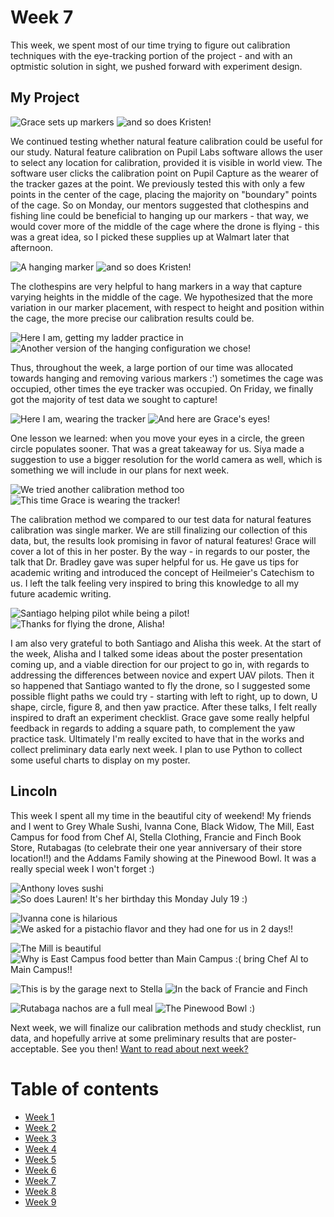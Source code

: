 # Week 7
This week, we spent most of our time trying to figure out calibration techniques with the eye-tracking portion of the project - and with an optmistic solution in sight, we pushed forward with experiment design. 

## My Project
![Grace sets up markers](HallasWK7-01.jpg) ![and so does Kristen! ](HallasWK7-02.jpg)


We continued testing whether natural feature calibration could be useful for our study. Natural feature calibration on Pupil Labs software allows the user to select any location for calibration, provided it is visible in world view. The software user clicks the calibration point on Pupil Capture as the wearer of the tracker gazes at the point. We previously tested this with only a few points in the center of the cage, placing the majority on "boundary" points of the cage. So on Monday, our mentors suggested that clothespins and fishing line could be beneficial to hanging up our markers - that way, we would cover more of the middle of the cage where the drone is flying - this was a great idea, so I picked these supplies up at Walmart later that afternoon. 

![A hanging marker](HallasWK7-03.jpg) ![and so does Kristen! ](HallasWK7-04.jpg)



The clothespins are very helpful to hang markers in a way that capture varying heights in the middle of the cage. We hypothesized that the more variation in our marker placement, with respect to height and position within the cage, the more precise our calibration results could be. 

![Here I am, getting my ladder practice in](HallasWK7-05.jpg) ![Another version of the hanging configuration we chose! ](HallasWK7-06.jpg)



Thus, throughout the week, a large portion of our time was allocated towards hanging and removing various markers :') sometimes the cage was occupied, other times the eye tracker was occupied. On Friday, we finally got the majority of test data we sought to capture!

![Here I am, wearing the tracker](HallasWK7-07.jpg) ![And here are Grace's eyes! ](HallasWK7-08.jpg)



One lesson we learned: when you move your eyes in a circle, the green circle populates sooner. That was a great takeaway for us. Siya made a suggestion to use a bigger resolution for the world camera as well, which is something we will include in our plans for next week.

![We tried another calibration method too](HallasWK7-09.jpg) ![This time Grace is wearing the tracker! ](HallasWK7-10.jpg)



The calibration method we compared to our test data for natural features calibration was single marker. We are still finalizing our collection of this data, but, the results look promising in favor of natural features! Grace will cover a lot of this in her poster. By the way - in regards to our poster, the talk that Dr. Bradley gave was super helpful for us. He gave us tips for academic writing and introduced the concept of Heilmeier's Catechism to us. I left the talk feeling very inspired to bring this knowledge to all my future academic writing.

![Santiago helping pilot while being a pilot!](HallasWK7-11.jpg) ![Thanks for flying the drone, Alisha! ](HallasWK7-12.jpg)



I am also very grateful to both Santiago and Alisha this week. At the start of the week, Alisha and I talked some ideas about the poster presentation coming up, and a viable direction for our project to go in, with regards to addressing the differences between novice and expert UAV pilots. Then it so happened that Santiago wanted to fly the drone, so I suggested some possible flight paths we could try - starting with left to right, up to down, U shape, circle, figure 8, and then yaw practice. After these talks, I felt really inspired to draft an experiment checklist. Grace gave some really helpful feedback in regards to adding a square path, to complement the yaw practice task. Ultimately I'm really excited to have that in the works and collect preliminary data early next week. I plan to use Python to collect some useful charts to display on my poster.



## Lincoln


This week I spent all my time in the beautiful city of weekend! My friends and I went to Grey Whale Sushi, Ivanna Cone, Black Widow, The Mill, East Campus for food from Chef Al, Stella Clothing, Francie and Finch Book Store, Rutabagas (to celebrate their one year anniversary of their store location!!) and the Addams Family showing at the Pinewood Bowl. It was a really special week I won't forget :)

![Anthony loves sushi ](HallasWK7-13.jpg) ![So does Lauren! It's her birthday this Monday July 19 :) ](HallasWK7-14.jpg)



![Ivanna cone is hilarious ](HallasWK7-15.jpg) ![We asked for a pistachio flavor and they had one for us in 2 days!! ](HallasWK7-16.jpg)



![The Mill is beautiful ](HallasWK7-17.jpg) ![Why is East Campus food better than Main Campus :( bring Chef Al to Main Campus!! ](HallasWK7-18.jpg)

![This is by the garage next to Stella ](HallasWK7-19.jpg) ![In the back of Francie and Finch ](HallasWK7-20.jpg)

![Rutabaga nachos are a full meal ](HallasWK7-21.jpg) ![The Pinewood Bowl :) ](HallasWK7-22.jpg)







Next week, we will finalize our calibration methods and study checklist, run data, and hopefully arrive at some preliminary results that are poster-acceptable. See you then! [Want to read about next week?](/8/HallasWK8.md)

# Table of contents
* [Week 1](/1/HallasWK1.md)
* [Week 2](/2/HallasWK2.md)
* [Week 3](/3/HallasWK3.md)
* [Week 4](/4/HallasWK4.md)
* [Week 5](/5/HallasWK5.md)
* [Week 6](/6/HallasWK6.md)
* [Week 7](/7/HallasWK7.md)
* [Week 8](/8/HallasWK8.md)
* [Week 9](/9/HallasWK9.md)